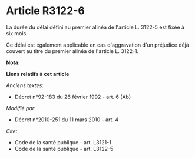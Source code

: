 # Article R3122-6

La durée du délai défini au premier alinéa de l'article L. 3122-5 est fixée à six mois. 

Ce délai est également applicable en cas d'aggravation d'un préjudice déjà couvert au titre du premier alinéa de l'article L.
3122-1.

**Nota:**



**Liens relatifs à cet article**

_Anciens textes_:

  - Décret n°92-183 du 26 février 1992 - art. 6 (Ab)

_Modifié par_:

  - Décret n°2010-251 du 11 mars 2010 - art. 4

_Cite_:

  - Code de la santé publique - art. L3121-1
  - Code de la santé publique - art. L3122-5
